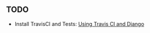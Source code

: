 ## TODO ##

* Install TravisCI and Tests: [Using Travis CI and Django][1]


[1]: http://cramer.io/2012/05/03/using-travis-ci/